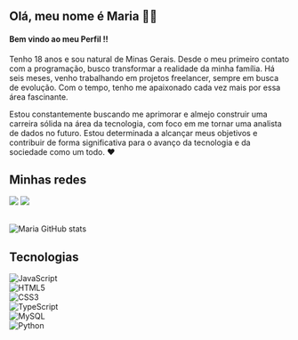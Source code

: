 <div>
    <h2>Olá, meu nome é Maria 👩‍💻 </h2>
    <h4>Bem vindo ao meu Perfil !!</h4>
    <p> 
    Tenho 18 anos e sou natural de Minas Gerais. Desde o meu primeiro contato com a programação, busco transformar a realidade da minha família. Há seis meses, venho trabalhando em projetos freelancer, sempre em busca de evolução. Com o tempo, tenho me apaixonado cada vez mais por essa área fascinante.
    </p>
    <p>Estou constantemente buscando me aprimorar e almejo construir uma carreira sólida na área da tecnologia, com foco em me tornar uma analista de dados no futuro. Estou determinada a alcançar meus objetivos e contribuir de forma significativa para o avanço da tecnologia e da sociedade como um todo. ♥️
    </p>
</div>
<div>
    <h2>Minhas redes</h2>
   <a href="https://www.linkedin.com/in/maria-teodoro-b2250426a/" target="_blank"><img src="https://img.shields.io/badge/-LinkedIn-%230077B5?style=for-the-badge&logo=linkedin&logoColor=white" target="_blank"></a> 
    <a href = "mailto:maduteodoro4@gmail.com?subject=Entrevista%20emprego&body=Quero%20te%20contratar!"><img src="https://img.shields.io/badge/-Gmail-%23333?style=for-the-badge&logo=gmail&logoColor=white" target="_blank"></a>
</div>
<br>

![Maria GitHub stats](https://github-readme-stats.vercel.app/api?username=maria18-ai&show_icons=true&theme=tokyonight)

<h2>Tecnologias</h2>

<div style="display: inline-block">
    <img aling="center" src="https://img.shields.io/badge/JavaScript-323330?style=for-the-badge&logo=javascript&logoColor=F7DF1E" alt="JavaScript">
</div> 
<div>
    <img src="https://img.shields.io/badge/HTML5-E34F26?style=for-the-badge&logo=html5&logoColor=white" alt="HTML5">
</div>
<div>
    <img src="https://img.shields.io/badge/CSS3-1572B6?style=for-the-badge&logo=css3&logoColor=white" alt="CSS3">
</div>
<div>
    <img src="https://img.shields.io/badge/TypeScript-007ACC?style=for-the-badge&logo=typescript&logoColor=white" alt="TypeScript">
</div>
<div>
    <img src="https://img.shields.io/badge/MySQL-00000F?style=for-the-badge&logo=mysql&logoColor=white" alt="MySQL">
</div>
<div>
    <img src="https://img.shields.io/badge/Python-14354C?style=for-the-badge&logo=python&logoColor=white" alt="Python">
</div>
<br>
</div>
<br>
<br>
